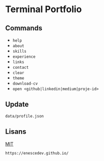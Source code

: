 # Terminal Portfolio

## Commands
- `help` 
- `about`
- `skills`
- `experience`
- `links`
- `contact`
- `clear`
- `theme`
- `download-cv`
- `open <github|linkedin|medium|proje-id>`

## Update
`data/profile.json` 

## Lisans
[MIT](LICENSE)

`https://enescedev.github.io/`